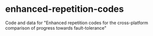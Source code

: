 # enhanced-repetition-codes
Code and data for "Enhanced repetition codes for the cross-platform comparison of progress towards fault-tolerance"
